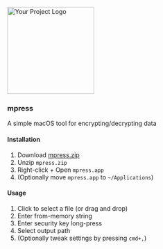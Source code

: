 <p align="left">
  <img src="https://data.hbauer.sh/mpress.png" alt="Your Project Logo" width="200">
</p>

### mpress

A simple macOS tool for encrypting/decrypting data

#### Installation


1. Download [mpress.zip](https://data.hbauer.sh/mpress.zip)
2. Unzip `mpress.zip`
3. Right-click + Open `mpress.app`
4. (Optionally move `mpress.app` to `~/Applications`)

#### Usage


1. Click to select a file (or drag and drop)
2. Enter from-memory string
3. Enter security key long-press
4. Select output path
5. (Optionally tweak settings by pressing `cmd+,`)
